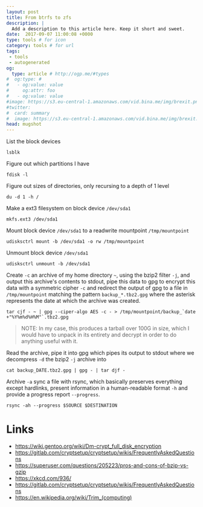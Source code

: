 ```yaml
---
layout: post
title: From btrfs to zfs
description: |
  Add a description to this article here. Keep it short and sweet.
date:  2017-09-07 11:00:08 +0000
type: tools # for icon
category: tools # for url
tags:
 - tools
 - autogenerated
og:
  type: article # http://ogp.me/#types
#  og:type: # 
#   - og:value: value
#     og:attr: foo
#   - og:value: value
#image: https://s3.eu-central-1.amazonaws.com/vid.bina.me/img/brexit.png
#twitter:
#  card: summary
#  image: https://s3.eu-central-1.amazonaws.com/vid.bina.me/img/brexit.png
head: mugshot
---
```

List the block devices

    lsblk

Figure out which partitions I have

    fdisk -l

Figure out sizes of directories, only recursing to a depth of 1 level

    du -d 1 -h /

Make a ext3 filesystem on block device `/dev/sda1`

    mkfs.ext3 /dev/sda1

Mount block device `/dev/sda1` to a readwrite mountpoint `/tmp/mountpoint`

    udisksctrl mount -b /dev/sda1 -o rw /tmp/mountpoint

Unmount block device `/dev/sda1`

    udisksctrl unmount -b /dev/sda1


Create `-c` an archive of my home directory `~`, using the bzip2 filter `-j`,
and output this archive's contents to stdout, pipe this data to gpg to encrypt
this data with a symmetric cipher `-c` and redirect the output of gpg to a file
in `/tmp/mountpoint` matching the pattern `backup_*.tbz2.gpg` where the asterisk
represents the date at which the archive was created.

    tar cjf - ~ | gpg --ciper-algo AES -c - > /tmp/mountpoint/backup_`date +"%Y%m%d%H%M"`.tbz2.gpg

> NOTE: In my case, this produces a tarball over 100G in size, which I would
have to unpack in its entirety and decrypt in order to do anything useful with
it.

Read the archive, pipe it into gpg which pipes its output to stdout where
we decompress `-d` the bzip2 `-j` archive into

    cat backup_DATE.tbz2.gpg | gpg - | tar djf -

Archive `-a` sync a file with rsync, which basically preserves everything except
hardlinks, present information in a human-readable format `-h` and provide a
progress report `--progress`.

    rsync -ah --progress $SOURCE $DESTINATION

# Links

 - https://wiki.gentoo.org/wiki/Dm-crypt_full_disk_encryption
 - https://gitlab.com/cryptsetup/cryptsetup/wikis/FrequentlyAskedQuestions
 - https://superuser.com/questions/205223/pros-and-cons-of-bzip-vs-gzip
 - https://xkcd.com/936/
 - https://gitlab.com/cryptsetup/cryptsetup/wikis/FrequentlyAskedQuestions
 - https://en.wikipedia.org/wiki/Trim_(computing)
